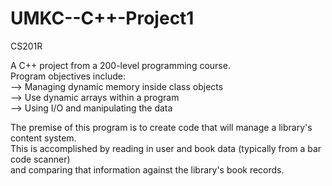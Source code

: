 # UMKC--C++-Project1
CS201R

A C++ project from a 200-level programming course.<br/>
Program objectives include:<br/>
--> Managing dynamic memory inside class objects<br/>
--> Use dynamic arrays within a program<br/>
--> Using I/O and manipulating the data<br/>

The premise of this program is to create code that will manage a library's content system.<br/>
This is accomplished by reading in user and book data (typically from a bar code scanner)<br/>
and comparing that information against the library's book records.<br/>
